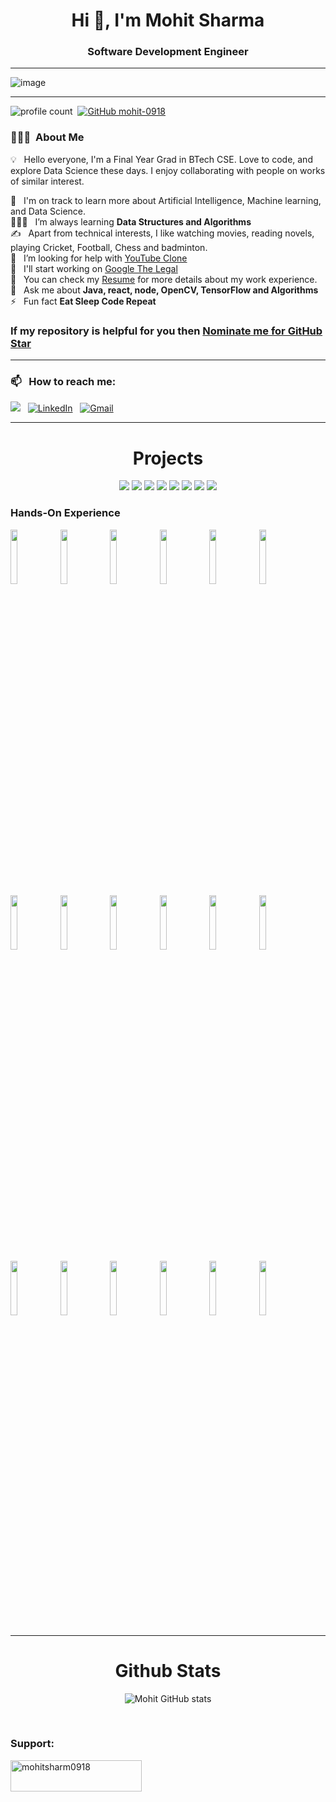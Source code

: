 <h1 align="center">Hi 👋, I'm Mohit Sharma</h1>
<h3 align="center">Software Development Engineer</h3>

<hr style="border-color: grey; border-width: 2px;">


<p align="center">
 
![image](https://user-images.githubusercontent.com/61057666/169029838-74df663d-2e62-4d77-bdff-b43f7d63f00f.png)

</p>

-----

![profile count](https://komarev.com/ghpvc/?username=mohit-0918&color=blue)&nbsp;
[![GitHub mohit-0918](https://img.shields.io/github/followers/mohit-0918?label=follow&style=social)](https://github.com/mohit-0918)&nbsp;
### 👨🏻‍💻 &nbsp;About Me

💡 &nbsp; Hello everyone, I'm a Final Year Grad in BTech CSE. Love to code, and explore Data Science these days. I enjoy collaborating with people on works of similar interest. 

🌱 &nbsp; I'm on track to learn more about Artificial Intelligence, Machine learning, and Data Science.\
👨🏻‍🏫 &nbsp; I’m always learning **Data Structures and Algorithms**\
✍️ &nbsp; Apart from technical interests, I like watching movies, reading novels, playing Cricket, Football, Chess and badminton.\
🤝 &nbsp; I’m looking for help with [YouTube Clone](https://github.com/Mohit-0918/YouTube-clone)\
👯 &nbsp; I'll start working on [Google The Legal](https://github.com/Mohit-0918/Google_the_Legal)\
📄 &nbsp; You can check my [Resume](https://drive.google.com/file/d/1SIuwmauF0S2uDT3PHUW3gyikovq_2m1D/view?usp=sharing) for more details about my work experience.\
💬 &nbsp; Ask me about **Java, react, node, OpenCV, TensorFlow and Algorithms**\
⚡ &nbsp; Fun fact **Eat Sleep Code Repeat**


### If my repository is helpful for you then [Nominate me for GitHub Star](https://stars.github.com/nominate/)

-----
### 📫 &nbsp; How to reach me:



<a href="https://www.instagram.com/mohit.sharma.918._"><img src="https://www.vectorlogo.zone/logos/instagram/instagram-ar21.svg"/></a> &nbsp;
<a href="https://www.linkedin.com/in/mohit-sharma0918"><img alt="LinkedIn" src="https://www.vectorlogo.zone/logos/linkedin/linkedin-ar21.svg"/></a> &nbsp;
<a href="mailto:mohit.sharma.2001rip@gmail.com"><img alt="Gmail" src="https://www.vectorlogo.zone/logos/gmail/gmail-ar21.svg" /></a> &nbsp;
</a> &nbsp;

-----  


<h1 align="center">Projects</h1>

</div>
<div  align="center">
 <a href="https://github.com/Mohit-0918/Vidya-Vatra">
 <img src="https://github-readme-stats.vercel.app/api/pin/?username=mohit-0918&repo=Vidya-Vatra&show_icons=true&theme=holi" ></a>
  <a href="https://github.com/Mohit-0918/RESTful">
 <img src="https://github-readme-stats.vercel.app/api/pin/?username=mohit-0918&repo=RESTful&show_icons=true&theme=holi" ></a>
 <a href="https://github.com/Mohit-0918/Traffic-Sign-Classification">
 <img src="https://github-readme-stats.vercel.app/api/pin/?username=mohit-0918&repo=Traffic-Sign-Classification&show_icons=true&theme=holi" ></a>
 <a href="https://github.com/Mohit-0918/Color-Detection-using-OpenCV">
 <img src="https://github-readme-stats.vercel.app/api/pin/?username=mohit-0918&repo=Color-Detection-using-OpenCV&show_icons=true&theme=holi" ></a>
  <a href="https://github.com/Mohit-0918/Ganpati-Grid">
 <img src="https://github-readme-stats.vercel.app/api/pin/?username=mohit-0918&repo=Ganpati-Grid&show_icons=true&theme=holi" ></a>
 <a href="https://github.com/Mohit-0918/AURA">
 <img src="https://github-readme-stats.vercel.app/api/pin/?username=mohit-0918&repo=AURA&show_icons=true&theme=holi" ></a>
 <a href="https://github.com/Mohit-0918/Library_Management_Software">
 <img src="https://github-readme-stats.vercel.app/api/pin/?username=mohit-0918&repo=Library_Management_Software&show_icons=true&theme=holi"></a>
 <a href="https://github.com/Mohit-0918/Google_the_Legal">
 <img src="https://github-readme-stats.vercel.app/api/pin/?username=mohit-0918&repo=Google_the_Legal&show_icons=true&theme=holi"></a> 
 
  
</div>



### Hands-On Experience

<p>


<code><img width="15%" src="https://www.vectorlogo.zone/logos/java/java-ar21.svg"></code>
<code><img width="15%" src="https://www.vectorlogo.zone/logos/python/python-ar21.svg"></code>
<code><img width="15%" src="https://www.vectorlogo.zone/logos/reactjs/reactjs-ar21.svg"></code>
<code><img width="15%" src="https://www.vectorlogo.zone/logos/nodejs/nodejs-ar21.svg"></code>
<code><img width="15%" src="https://www.vectorlogo.zone/logos/w3_html5/w3_html5-ar21.svg"></code>
<code><img width="15%" src="https://www.vectorlogo.zone/logos/w3_css/w3_css-ar21.svg"></code>
<code><img width="15%" src="https://www.vectorlogo.zone/logos/javascript/javascript-ar21.svg"></code>
<code><img width="15%" src="https://www.vectorlogo.zone/logos/getbootstrap/getbootstrap-ar21.svg"></code>
<code><img width="15%" src="https://www.vectorlogo.zone/logos/kaggle/kaggle-ar21.svg"></code>
<code><img width="15%" src="https://www.vectorlogo.zone/logos/numpy/numpy-ar21.svg"></code>
<code><img width="15%" src="https://www.vectorlogo.zone/logos/springio/springio-ar21.svg"></code>
<code><img width="15%" src="https://www.vectorlogo.zone/logos/jupyter/jupyter-ar21.svg"></code>
<code><img width="15%" src="https://www.vectorlogo.zone/logos/mongodb/mongodb-ar21.svg"></code>
<code><img width="15%" src="https://www.vectorlogo.zone/logos/mysql/mysql-ar21.svg"></code>
<code><img width="15%" src="https://www.vectorlogo.zone/logos/opencv/opencv-ar21.svg"></code>
<code><img width="15%" src="https://www.vectorlogo.zone/logos/tensorflow/tensorflow-ar21.svg"></code>
<code><img width="15%" src="https://www.vectorlogo.zone/logos/git-scm/git-scm-ar21.svg"></code>
<code><img width="15%" src="https://www.vectorlogo.zone/logos/ubuntu/ubuntu-ar21.svg"></code>



-----
</p>



<h1 align="center">Github Stats</h1>

<div align="center">
  
![Mohit GitHub stats](https://github-readme-stats.vercel.app/api?username=mohit-0918&show_icons=true&theme=holi)

</div>
 
 



<br>

<h3 align="left">Support:</h3>
<p><a href="https://www.buymeacoffee.com/mohitsharm0918"> <img align="left" src="https://cdn.buymeacoffee.com/buttons/v2/default-yellow.png" height="50" width="210" alt="mohitsharm0918" /></a></p><br><br>
